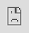 ```yaml
---
title: 我的newsletter
date created: 2022-07-07
date modified: 2022-07-07
---
```

<iframe border=0 frameborder=0 src="https://oldwinter.zhubai.love/" allow="fullscreen" style="position: absolute; top: 0px; left: 0px; height: 100%; width: 100%; z-index: 999;"></iframe>
